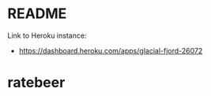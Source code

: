 # README

Link to Heroku instance:

* https://dashboard.heroku.com/apps/glacial-fjord-26072

# ratebeer
